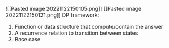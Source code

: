 ![[Pasted image 20221122150105.png]]![[Pasted image 20221122150121.png]]
DP framework:
1. Function or data structure that compute/contain the answer
2. A recurrence relation to transition between states
3. Base case
